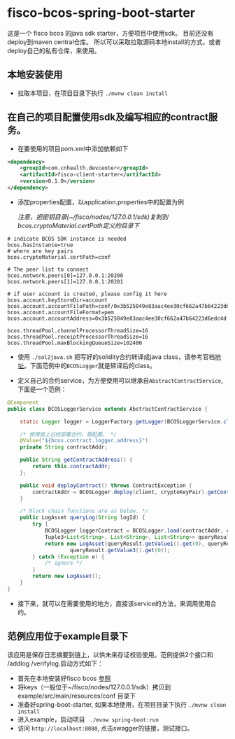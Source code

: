 # fisco-bcos-spring-boot-starter

这是一个 fisco bcos 的java sdk starter，方便项目中使用sdk。
目前还没有deploy到maven central仓库。 所以可以采取拉取源码本地install的方式，或者deploy自己的私有仓库，来使用。

## 本地安装使用
- 拉取本项目，在项目目录下执行 `./mvnw clean install`

## 在自己的项目配置使用sdk及编写相应的contract服务。

- 在要使用的项目pom.xml中添加依赖如下
```xml
<dependency>
    <groupId>com.cnhealth.devcenter</groupId>
    <artifactId>fisco-client-starter</artifactId>
    <version>0.1.0</version>
</dependency>
```

- 添加properties配置，以application.properties中的配置为例

  *注意，把密钥目录(~/fisco/nodes/127.0.0.1/sdk)复制到bcos.cryptoMaterial.certPath定义的目录下*
```properties
# indicate BCOS SDK instance is needed
bcos.hasInstance=true
# where are key pairs
bcos.cryptoMaterial.certPath=conf

# The peer list to connect
bcos.network.peers[0]=127.0.0.1:20200
bcos.network.peers[1]=127.0.0.1:20201

# if user account is created, please config it here
bcos.account.keyStoreDir=account
bcos.account.accountFilePath=conf/0x3b525049e83aac4ee30cf662a47b64223d6edc4d.pem
bcos.account.accountFileFormat=pem
bcos.account.accountAddress=0x3b525049e83aac4ee30cf662a47b64223d6edc4d

bcos.threadPool.channelProcessorThreadSize=16
bcos.threadPool.receiptProcessorThreadSize=16
bcos.threadPool.maxBlockingQueueSize=102400
```
- 使用 `./sol2java.sh` 把写好的solidity合约转译成java class，请参考官档[地址](https://fisco-bcos-documentation.readthedocs.io/zh_CN/latest/docs/tutorial/sdk_application.html#id6)。下面范例中的`BCOSLogger`就是转译后的class。

- 定义自己的合约service，为方便使用可以继承自`AbstractContractService`,下面是一个范例：
```java
@Component
public class BCOSLoggerService extends AbstractContractService {

    static Logger logger = LoggerFactory.getLogger(BCOSLoggerService.class);

    /* 使用链上已经部署合约，需配置。 */
    @Value("${bcos.contract.logger.address}")
    private String contractAddr;

    public String getContractAddress() {
        return this.contractAddr;
    };

    public void deployContract() throws ContractException {
        contractAddr = BCOSLogger.deploy(client, cryptoKeyPair).getContractAddress();
    }

    /* block chain functions are as below. */
    public LogAsset queryLog(String logId) {
        try {
            BCOSLogger loggerContract = BCOSLogger.load(contractAddr, client, cryptoKeyPair);
            Tuple3<List<String>, List<String>, List<String>> queryResult = loggerContract.query(logId);
            return new LogAsset(queryResult.getValue1().get(0), queryResult.getValue2().get(0),
                    queryResult.getValue3().get(0));
        } catch (Exception e) {
            /* ignore */
        }
        return new LogAsset();
    }
}
```

- 接下来，就可以在需要使用的地方，直接该service的方法，来调用使用合约。

## 范例应用位于example目录下

该应用是保存日志摘要到链上，以供未来存证校验使用。范例提供2个接口和 /addlog /verifylog.启动方式如下：

- 首先在本地安装好fisco bcos [参照](https://fisco-bcos-documentation.readthedocs.io/zh_CN/latest/docs/installation.html)
- 将keys（一般位于~/fisco/nodes/127.0.0.1/sdk）拷贝到 example/src/main/resources/conf 目录下
- 准备好spring-boot-starter, 如果本地使用，在项目目录下执行 `./mvnw clean install`
- 进入example，启动项目 ` ./mvnw spring-boot:run`
- 访问 `http://localhost:8080`, 点击swagger的链接，测试接口。 